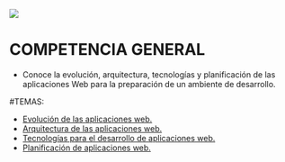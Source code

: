 ![](./Images/header.gif)

# COMPETENCIA GENERAL
- Conoce la evolución, arquitectura, tecnologías y planificación de las aplicaciones Web para la preparación de un ambiente de desarrollo.

#TEMAS:
- [Evolución de las aplicaciones web.](https://github.com/LeonRamos/Programaci-n_WEB/tree/main#:~:text=arq_app_web.md-,evo_app_web,-.md)
- [Arquitectura de las aplicaciones web.]()
- [Tecnologías para el desarrollo de aplicaciones web.]()
- [Planificación de aplicaciones web.]()



